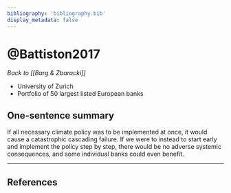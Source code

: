 ```yaml
---
bibliography: 'bibliography.bib'
display_metadata: false
---
```


# @Battiston2017

_Back to [[Barg & Zbaracki]]_


* University of Zurich
* Portfolio of 50 largest listed European banks

## One-sentence summary

If all necessary climate policy was to be implemented at once, it would cause a catastrophic cascading failure. If we were to instead to start early and implement the policy step by step, there would be no adverse systemic consequences, and some individual banks could even benefit.

---

## References